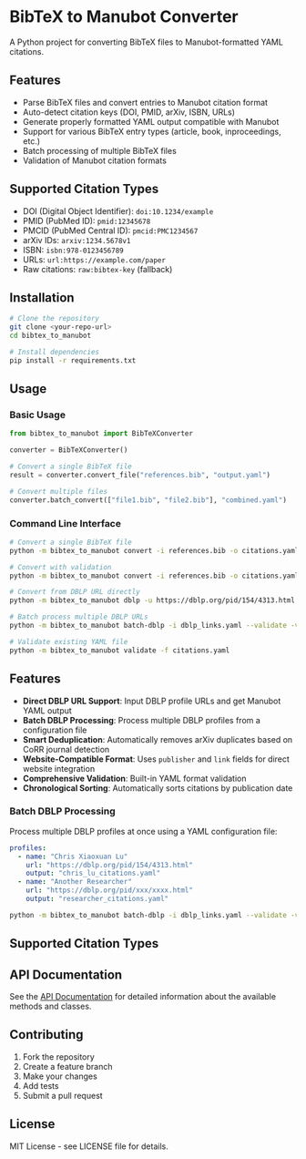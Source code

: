 # BibTeX to Manubot Converter

A Python project for converting BibTeX files to Manubot-formatted YAML citations.

## Features

- Parse BibTeX files and convert entries to Manubot citation format
- Auto-detect citation keys (DOI, PMID, arXiv, ISBN, URLs)
- Generate properly formatted YAML output compatible with Manubot
- Support for various BibTeX entry types (article, book, inproceedings, etc.)
- Batch processing of multiple BibTeX files
- Validation of Manubot citation formats

## Supported Citation Types

- DOI (Digital Object Identifier): `doi:10.1234/example`
- PMID (PubMed ID): `pmid:12345678`
- PMCID (PubMed Central ID): `pmcid:PMC1234567`
- arXiv IDs: `arxiv:1234.5678v1`
- ISBN: `isbn:978-0123456789`
- URLs: `url:https://example.com/paper`
- Raw citations: `raw:bibtex-key` (fallback)

## Installation

```bash
# Clone the repository
git clone <your-repo-url>
cd bibtex_to_manubot

# Install dependencies
pip install -r requirements.txt
```

## Usage

### Basic Usage

```python
from bibtex_to_manubot import BibTeXConverter

converter = BibTeXConverter()

# Convert a single BibTeX file
result = converter.convert_file("references.bib", "output.yaml")

# Convert multiple files
converter.batch_convert(["file1.bib", "file2.bib"], "combined.yaml")
```

### Command Line Interface

```bash
# Convert a single BibTeX file
python -m bibtex_to_manubot convert -i references.bib -o citations.yaml

# Convert with validation
python -m bibtex_to_manubot convert -i references.bib -o citations.yaml --validate

# Convert from DBLP URL directly
python -m bibtex_to_manubot dblp -u https://dblp.org/pid/154/4313.html -o citations.yaml

# Batch process multiple DBLP URLs
python -m bibtex_to_manubot batch-dblp -i dblp_links.yaml --validate -v

# Validate existing YAML file
python -m bibtex_to_manubot validate -f citations.yaml
```

## Features

- **Direct DBLP URL Support**: Input DBLP profile URLs and get Manubot YAML output
- **Batch DBLP Processing**: Process multiple DBLP profiles from a configuration file
- **Smart Deduplication**: Automatically removes arXiv duplicates based on CoRR journal detection  
- **Website-Compatible Format**: Uses `publisher` and `link` fields for direct website integration
- **Comprehensive Validation**: Built-in YAML format validation
- **Chronological Sorting**: Automatically sorts citations by publication date

### Batch DBLP Processing

Process multiple DBLP profiles at once using a YAML configuration file:

```yaml
profiles:
  - name: "Chris Xiaoxuan Lu"
    url: "https://dblp.org/pid/154/4313.html" 
    output: "chris_lu_citations.yaml"
  - name: "Another Researcher"
    url: "https://dblp.org/pid/xxx/xxxx.html"
    output: "researcher_citations.yaml"
```

```bash
python -m bibtex_to_manubot batch-dblp -i dblp_links.yaml --validate -v
```

## Supported Citation Types

## API Documentation

See the [API Documentation](docs/api.md) for detailed information about the available methods and classes.

## Contributing

1. Fork the repository
2. Create a feature branch
3. Make your changes
4. Add tests
5. Submit a pull request

## License

MIT License - see LICENSE file for details.